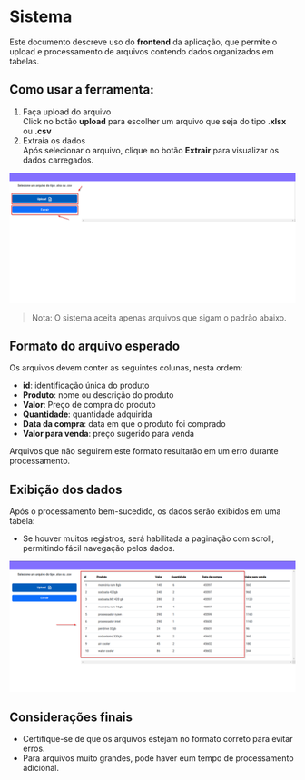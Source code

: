 # Sistema

Este documento descreve uso do **frontend** da aplicação, que permite o upload e processamento de arquivos contendo dados organizados em tabelas.


## Como usar a ferramenta:
1. Faça upload do arquivo<br>
   Click no botão **upload** para escolher um arquivo que seja do tipo .**xlsx** ou **.csv**
2. Extraia os dados <br>
   Após selecionar o arquivo, clique no botão **Extrair** para visualizar os dados carregados.

![image-1](/sistema/public/images/image_1.png)

> Nota: O sistema aceita apenas arquivos que sigam o padrão abaixo.

## Formato do arquivo esperado
Os arquivos devem conter as seguintes colunas, nesta ordem:
 - **id**: identificação única do produto
 - **Produto**: nome ou descrição do produto
 - **Valor**: Preço de compra do produto
 - **Quantidade**: quantidade adquirida
 - **Data da compra**: data em que o produto foi comprado
 - **Valor para venda**: preço sugerido para venda

Arquivos que não seguirem este formato resultarão em um erro durante  processamento.

## Exibição dos dados

Após o processamento bem-sucedido, os dados serão exibidos em uma tabela:

- Se houver muitos registros, será habilitada a paginação com scroll, permitindo fácil navegação pelos dados.

![image-2](/sistema/public/images/image_2.png)

## Considerações finais

- Certifique-se de que os arquivos estejam no formato correto para evitar erros.
- Para arquivos muito grandes, pode haver eum tempo de processamento adicional.






